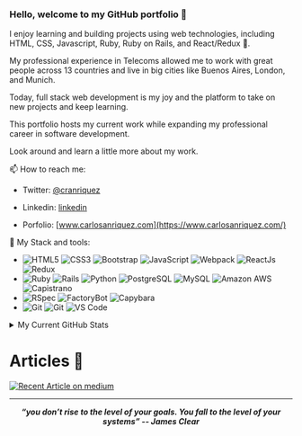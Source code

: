 ### Hello, welcome to my GitHub portfolio 👋

I enjoy learning and building projects using web technologies, including HTML, CSS, Javascript, Ruby, Ruby on Rails, and React/Redux 🚀.

My professional experience in Telecoms allowed me to work with great people across 13 countries and live in big cities like Buenos Aires, London, and Munich.

Today, full stack web development is my joy and the platform to take on new projects and keep learning.

This portfolio hosts my current work while expanding my professional career in software development.

Look around and learn a little more about my work.

📫 How to reach me:

- Twitter: [@cranriquez](https://twitter.com/cranriquez)
- Linkedin: [linkedin](https://www.linkedin.com/in/carlosanriquez/)

- Porfolio: [www.carlosanriquez.com](https://www.carlosanriquez.com/)

🔧 My Stack and tools:

- ![HTML5](https://img.shields.io/badge/-HTML5-E34F26?style=plastic&logo=html5&logoColor=white)
  ![CSS3](https://img.shields.io/badge/-CSS3-1572B6?style=plastic&logo=css3)
  ![Bootstrap](https://img.shields.io/badge/-Bootstrap-563D7C?style=plastic&logo=Bootstrap&logoColor=white)
  ![JavaScript](https://img.shields.io/badge/-JavaScript-black?style=plastic&logo=javascript)
  ![Webpack](https://img.shields.io/badge/-Webpack-8DD6F9?style=plastic&logo=Webpack&logoColor=black)
  ![ReactJs](https://img.shields.io/badge/-ReactJs-61DAFB?style=plastic&logo=React&logoColor=black)
  ![Redux](https://img.shields.io/badge/-Redux-764ABC?style=plastic&logo=Redux&logoColor=white)
- ![Ruby](https://img.shields.io/badge/-Ruby-CC342D?style=plastic&logo=Ruby&logoColor=white)
  ![Rails](https://img.shields.io/badge/-Ruby%20on%20Rails-CC342D?style=plastic&logo=Ruby%20on%20Rails&logoColor=white)
  ![Python](https://img.shields.io/badge/-Python-3776AB?style=plastic&logo=Python&logoColor=white)
  ![PostgreSQL](https://img.shields.io/badge/-PostgreSQL-336791?style=plastic&logo=postgresql)
  ![MySQL](https://img.shields.io/badge/-MySQL-4479A1?style=plastic&logo=mysql&logoColor=white)
  ![Amazon AWS](https://img.shields.io/badge/Amazon%20AWS-232F3E?style=plastic&logo=amazon-aws)
  ![Capistrano](https://img.shields.io/badge/-Capistrano-BE3939?style=plastic&logo=capistrano&logoColor=white)
- ![RSpec](https://img.shields.io/badge/-RSpec-4B32C3?style=plastic&logo=rspec&logoColor=white)
  ![FactoryBot](https://img.shields.io/badge/-FactoryBot-BE3939?style=plastic&logo=rspec&logoColor=white)
  ![Capybara](https://img.shields.io/badge/-Capybara-231F20?style=plastic&logo=rspec&logoColor=white)
- ![Git](https://img.shields.io/badge/-Git-F05032?style=plastic&logo=git&logoColor=white)
  ![Git](https://img.shields.io/badge/-GitHub-181717?style=plastic&logo=Github&logoColor=white)
  ![VS Code](https://img.shields.io/badge/-VS%20Code-007ACC?style=plastic&logo=visual-studio-code)

<details>
  <summary>My Current GitHub Stats</summary>
  <br>

![My GitHub stats](https://github-readme-stats.vercel.app/api?username=canriquez&show_icons=true)

[![Top Langs](https://github-readme-stats.vercel.app/api/top-langs/?username=canriquez&langs_count=10)](https://github.com/canriquez/github-readme-stats)

</details>

#

# Articles 📝

<a target="_blank" href="https://medium.com/swlh/3-ideas-and-6-steps-you-need-to-leapfrog-careers-into-html-css-ba9db2a4588b"><img src="https://github-readme-medium-recent-article.vercel.app/medium/@canriquez/0" alt="Recent Article on medium"></img></a>

<hr>
<p align="center">
   <i><strong>“you don’t rise to the level of your goals. You fall to the level of your systems” -- James Clear</strong></i>
   <br>
   <br>
<br>
